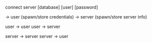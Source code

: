 connect server [database] [user] [password] 

-> user (spawn/store credentials)
-> server (spawn/store server info)

user -> user
user -> server 

server -> server
server -> user